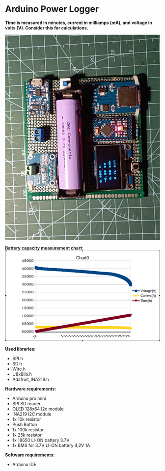 # Arduino Power Logger

**Time is measured in minutes, current in milliamps (mA), and voltage in volts (V). Consider this for calculations.**

![image_front](Power_logger.jpg)


**Battery capacity measurement chart:**
![bat_test_image](Battery_test.png)

**Used libraries:**

- SPI.h
- SD.h
- Wire.h
- U8x8lib.h
- Adafruit_INA219.h


**Hardware requirements:**

- Arduino pro mini
- SPI SD reader
- OLED 128x64 I2c module
- INA219 I2C module
- 1x 10k resistor
- Push Button
- 1x 100k resistor
- 1x 25k resistor
- 1x 18650 LI-ON battery 3.7V
- 1x BMS for 3.7V LI-ON battery 4,2V 1A


**Software requirements:**

- Arduino IDE
